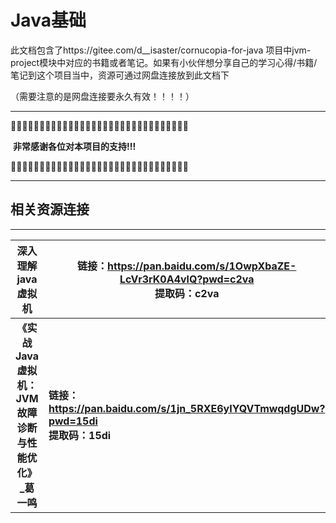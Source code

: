 

# Java基础

此文档包含了https://gitee.com/d__isaster/cornucopia-for-java  项目中jvm-project模块中对应的书籍或者笔记。如果有小伙伴想分享自己的学习心得/书籍/笔记到这个项目当中，资源可通过网盘连接放到此文档下

（需要注意的是网盘连接要永久有效！！！！）



------

🎑🎑🎑🎑🎑🎑🎑🎑🎑🎑🎑🎑🎑🎑🎑🎑🎑🎑🎑🎑🎑🎑🎑🎑🎑🎑🎑🎑🎑🎑🎑

​													**非常感谢各位对本项目的支持!!!**

🎑🎑🎑🎑🎑🎑🎑🎑🎑🎑🎑🎑🎑🎑🎑🎑🎑🎑🎑🎑🎑🎑🎑🎑🎑🎑🎑🎑🎑🎑🎑

------





## 相关资源连接

------

|                  深入理解java虚拟机                  | 链接：https://pan.baidu.com/s/1OwpXbaZE-LcVr3rK0A4vlQ?pwd=c2va <br/>提取码：c2va |
| :--------------------------------------------------: | ------------------------------------------------------------ |
| **《实战Java虚拟机：JVM故障诊断与性能优化》_葛一鸣** | **链接：https://pan.baidu.com/s/1jn_5RXE6yIYQVTmwqdgUDw?pwd=15di <br/>提取码：15di** |

​												

